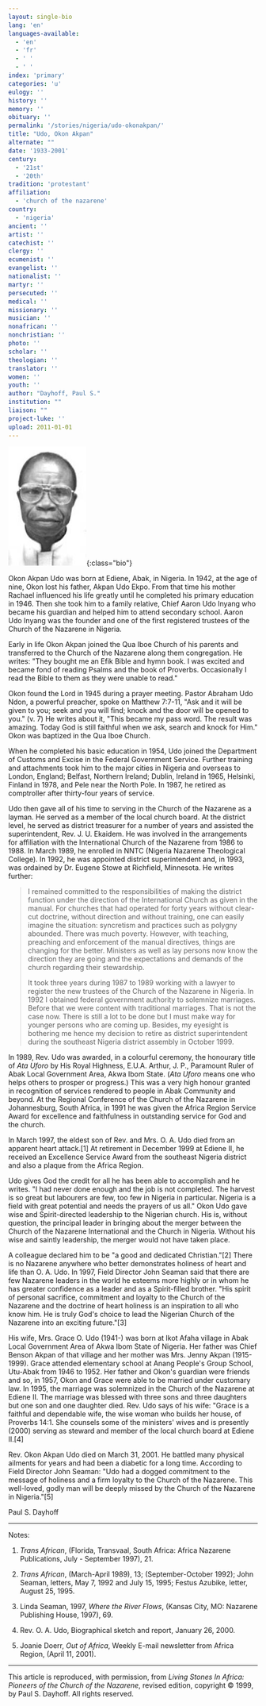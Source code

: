 ```yaml
---
layout: single-bio
lang: 'en'
languages-available:
  - 'en'
  - 'fr'
  - ' '
  - ' '
index: 'primary'
categories: 'u'
eulogy: ''
history: ''
memory: ''
obituary: ''
permalink: '/stories/nigeria/udo-okonakpan/'
title: "Udo, Okon Akpan"
alternate: ""
date: '1933-2001'
century:
  - '21st'
  - '20th'
tradition: 'protestant'
affiliation:
  - 'church of the nazarene'
country:
  - 'nigeria'
ancient: ''
artist: ''
catechist: ''
clergy: ''
ecumenist: ''
evangelist: ''
nationalist: ''
martyr: ''
persecuted: ''
medical: ''
missionary: ''
musician: ''
nonafrican: ''
nonchristian: ''
photo: ''
scholar: ''
theologian: ''
translator: ''
women: ''
youth: ''
author: "Dayhoff, Paul S."
institution: ""
liaison: ""
project-luke: ''
upload: 2011-01-01
---
```


![Okon Akpan Udo](/images/bio-pics/nigeria/udo-okonakpan/udo-okonakpan.jpg){:class="bio"}

Okon Akpan Udo was born at Ediene,  Abak, in Nigeria.  In 1942, at the age of nine, Okon lost his father, Akpan Udo Ekpo.  From that time his mother Rachael influenced his life greatly until he completed his primary education in 1946.  Then she took him to a family relative, Chief  Aaron Udo Inyang who became his guardian and helped him to attend secondary school.  Aaron Udo Inyang was the founder and one of the first registered trustees of the Church of the Nazarene in Nigeria.

Early in life Okon Akpan joined the Qua Iboe Church of his parents and transferred to the Church of the Nazarene along them congregation.  He writes: "They bought me an Efik Bible and hymn book.  I was excited and became fond of reading Psalms and the book of Proverbs.  Occasionally I read the Bible to them as they were unable to read."

Okon found the Lord in 1945 during a prayer meeting.  Pastor Abraham Udo Ndon, a powerful preacher, spoke on Matthew 7:7-11, "Ask and it will be given to you; seek and you will find; knock and the door will be opened to you." (v. 7) He writes about it, "This became my pass word.  The result was amazing.  Today God is still faithful when we ask, search and knock for Him."  Okon was baptized in the Qua Iboe Church.

When he completed his basic education in 1954, Udo joined the Department of Customs and Excise in the Federal Government Service.  Further training and attachments took him to the major cities in Nigeria and overseas to London, England; Belfast, Northern Ireland; Dublin, Ireland in 1965, Helsinki, Finland in 1978, and Pele near the North Pole.  In 1987, he retired  as comptroller after thirty-four years of service.

Udo then gave all of his time to serving in the Church of the Nazarene as a layman.  He served as a member of the local church board.  At the district level, he served as district treasurer for a number of years and assisted the superintendent, Rev. J. U. Ekaidem.  He was involved in the arrangements for affiliation with the International Church of the Nazarene from 1986 to 1988. In March 1989, he enrolled in NNTC (Nigeria Nazarene Theological College).  In  1992, he was appointed district superintendent and, in 1993, was ordained by Dr. Eugene Stowe at Richfield, Minnesota.  He writes further:

> I remained committed to the responsibilities of making the district function under the direction of the International Church as given in the manual.  For churches that had operated for forty years without clear-cut doctrine, without direction and without training, one can easily imagine the situation: syncretism and practices such as polygny abounded.  There was much poverty.  However, with teaching, preaching and enforcement of the manual directives, things are changing for the better.  Ministers as well as lay persons now know the direction they are going and the expectations and demands of the church regarding their stewardship.
> 
> It  took three years during 1987 to 1989 working with a lawyer to register the new trustees of the Church of the Nazarene in Nigeria.  In 1992 I obtained federal government authority to solemnize marriages.  Before that we were content with traditional marriages.  That is not the case now.  There is still a lot to be done but I must make way for younger persons who are coming up.  Besides, my eyesight is bothering me hence my decision to retire as district superintendent during the southeast Nigeria district assembly in October 1999.

In 1989, Rev. Udo was awarded, in a colourful ceremony, the honourary title of *Ata Uforo* by His Royal Highness, E.U.A. Arthur, J. P., Paramount Ruler of Abak Local Government Area, Akwa Ibom State.  (*Ata Uforo* means one who helps others to prosper or progress.)  This was a very high honour granted in recognition of services rendered to people in Abak Community and beyond. At the Regional Conference of the Church of the Nazarene in Johannesburg, South Africa, in 1991 he was given the Africa Region Service Award  for excellence and faithfulness in outstanding service for God and the church.

In March 1997, the eldest son of Rev. and Mrs. O. A. Udo died from an apparent heart attack.[1] At retirement in December 1999 at Ediene II, he received an Excellence Service Award from the southeast Nigeria district and also a plaque from the Africa Region.

Udo gives God the credit for all he has been able to accomplish and he writes. "I had never done enough and the job is not completed.  The harvest is so great but labourers are few, too few in Nigeria in particular.  Nigeria is a field with great potential and needs the prayers of us all." Okon Udo gave wise and Spirit-directed leadership to the Nigerian church.  His is, without question, the principal leader in bringing about the merger between the Church of the Nazarene International and the Church in Nigeria.  Without his wise and saintly leadership, the merger would not have taken place.

A colleague declared him to be "a good and dedicated Christian."[2]  There is no Nazarene anywhere who better demonstrates holiness of heart and life than O. A. Udo.  In 1997, Field Director John Seaman said that there are few Nazarene leaders in the world he esteems more highly or in whom he has greater confidence as a leader and as a Spirit-filled brother.  "His spirit of personal sacrifice, commitment and loyalty to the Church of the Nazarene and the doctrine of heart holiness is an inspiration to all who know him.  He is truly God's choice to lead the Nigerian Church of the Nazarene into an exciting future."[3]

His wife, Mrs. Grace O. Udo (1941-) was born at Ikot Afaha village in Abak Local Government Area of Akwa Ibom State of Nigeria.  Her father was Chief Benson Akpan of that village and her mother was Mrs. Jenny Akpan (1915-1999).  Grace attended elementary school at Anang People's Group School, Utu-Abak from 1946 to 1952.  Her father and Okon's guardian were friends and so, in 1957, Okon and Grace were able to be married under customary law.  In 1995, the marriage was solemnized in the Church of the Nazarene at Ediene II.  The marriage was blessed with three sons and three daughters but one son and one daughter died.  Rev. Udo says of his wife: "Grace is a faithful and dependable wife, the wise woman who builds her house, of  Proverbs 14:1.  She counsels some of the ministers' wives and is presently (2000) serving as steward and member of the local church board at Ediene II.[4]

Rev. Okon Akpan Udo died on March 31, 2001.  He battled many physical ailments for years and had been a diabetic for a long time.  According to Field Director John Seaman: "Udo had a dogged commitment to the message of holiness and a firm loyalty to the Church of the Nazarene.  This well-loved, godly man will be deeply missed by the Church of the Nazarene in Nigeria."[5]

Paul S. Dayhoff

---

Notes:

1. *Trans African*, (Florida, Transvaal, South Africa: Africa Nazarene Publications, July - September 1997), 21.

2. *Trans African*, (March-April 1989), 13;  (September-October 1992);  John Seaman, letters, May 7, 1992 and July 15, 1995;  Festus Azubike, letter, August 25, 1995.

3. Linda Seaman, 1997, *Where the River Flows*, (Kansas City, MO: Nazarene Publishing House, 1997), 69.

4. Rev. O. A. Udo, Biographical sketch and report, January 26, 2000.

5. Joanie Doerr, *Out of Africa*, Weekly E-mail newsletter from Africa Region, (April 11, 2001).

---

This article is reproduced, with permission, from *Living Stones In Africa: Pioneers of the Church of the Nazarene*, revised edition, copyright &copy; 1999, by Paul S. Dayhoff.  All rights reserved.